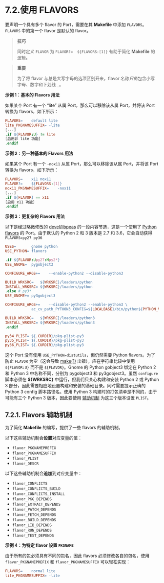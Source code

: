 # 7.2.使用 FLAVORS

要声明一个具有多个 flavor 的 Port，需要在其 **Makefile** 中添加 `FLAVORS`。`FLAVORS` 中的第一个 flavor 是默认的 flavor。

>**技巧**
>
>同时定义 `FLAVOR` 为 `FLAVOR?=	${FLAVORS:[1]}` 有助于简化 **Makefile** 的逻辑。 

>**重要**
>
>为了将 flavor 与总是大写字母的选项区别开来，flavor 名称*只能*包含小写字母、数字和下划线 `_`。 

**示例 1：基本的 Flavors 用法**

如果某个 Port 有一个 “lite” 从属 Port，那么可以移除该从属 Port，并将该 Port 转换为 flavors，如下所示：

```makefile
FLAVORS=	default lite
lite_PKGNAMESUFFIX=	-lite
[...]
.if ${FLAVOR:U} != lite
[启用非 lite 功能]
.endif
```

**示例 2：另一种基本的 Flavors 用法**

如果某个 Port 有一个 `-nox11` 从属 Port，那么可以移除该从属 Port，并将该 Port 转换为 flavors，如下所示：

```makefile
FLAVORS=	x11 nox11
FLAVOR?=	${FLAVORS:[1]}
nox11_PKGNAMESUFFIX=	-nox11
[...]
.if ${FLAVOR} == x11
[启用 x11 功能]
.endif
```

**示例 3：更复杂的 Flavors 用法**

以下是经过略微修改的 [devel/libpeas](https://cgit.freebsd.org/ports/tree/devel/libpeas/) 的一段内容节选，这是一个使用了 [Python flavors](https://docs.freebsd.org/en/books/porters-handbook/flavors/#flavors-auto-python) 的 Port。由于默认的 Python 2 和 3 版本是 2.7 和 3.6，它会自动获得 `FLAVORS=py27 py36`

```makefile
USES=		gnome python
USE_PYTHON=	flavors

.if ${FLAVOR:Upy27:Mpy2*}
USE_GNOME=	pygobject3

CONFIGURE_ARGS+=	--enable-python2 --disable-python3

BUILD_WRKSRC=	${WRKSRC}/loaders/python
INSTALL_WRKSRC=	${WRKSRC}/loaders/python
.else # py3*
USE_GNOME+=	py3gobject3

CONFIGURE_ARGS+=	--disable-python2 --enable-python3 \
			ac_cv_path_PYTHON3_CONFIG=${LOCALBASE}/bin/python${PYTHON_VER}-config

BUILD_WRKSRC=	${WRKSRC}/loaders/python3
INSTALL_WRKSRC=	${WRKSRC}/loaders/python3
.endif

py34_PLIST=	${.CURDIR}/pkg-plist-py3
py35_PLIST=	${.CURDIR}/pkg-plist-py3
py36_PLIST=	${.CURDIR}/pkg-plist-py3
```

这个 Port 没有使用 `USE_PYTHON=distutils`，但仍然需要 Python flavors。为了防止 `FLAVOR` 为空（这会导致 [make(1)](https://man.freebsd.org/cgi/man.cgi?query=make&sektion=1&format=html) 出错），应在字符串比较中使用 `${FLAVOR:U}` 而不是 `${FLAVOR}`。Gnome 的 Python gobject3 绑定在 Python 2 和 Python 3 中名称不同，分别为 pygobject3 和 py3gobject3。虽然 `configure` 脚本必须在 **\${WRKSRC}** 中运行，但我们只关心构建和安装 Python 2 或 Python 3 部分，因此需要相应地设置构建和安装的基础目录。同时需要提示正确的 Python 3 config 脚本路径名。使用 Python 3 构建时的打包清单是不同的，由于可能有三个 Python 3 版本，因此要使用 [辅助机制](https://docs.freebsd.org/en/books/porters-handbook/flavors/#flavors-using-helpers) 为这三个版本设置 `PLIST`。

## 7.2.1. Flavors 辅助机制

为了简化 **Makefile** 的编写，提供了一些 flavors 的辅助机制。

以下这些辅助机制会**设置**对应变量的值：

* `flavor_PKGNAMEPREFIX`
* `flavor_PKGNAMESUFFIX`
* `flavor_PLIST`
* `flavor_DESCR`

以下这些辅助机制会**追加**到对应变量中：

* `flavor_CONFLICTS`
* `flavor_CONFLICTS_BUILD`
* `flavor_CONFLICTS_INSTALL`
* `flavor_PKG_DEPENDS`
* `flavor_EXTRACT_DEPENDS`
* `flavor_PATCH_DEPENDS`
* `flavor_FETCH_DEPENDS`
* `flavor_BUILD_DEPENDS`
* `flavor_LIB_DEPENDS`
* `flavor_RUN_DEPENDS`
* `flavor_TEST_DEPENDS`

**示例 4：为特定 flavor 设置 `PKGNAME`**

由于所有的包必须具有不同的包名，因此 flavors 必须修改各自的包名，使用 `flavor_PKGNAMEPREFIX` 和 `flavor_PKGNAMESUFFIX` 可以轻松实现：

```makefile
FLAVORS=	normal lite
lite_PKGNAMESUFFIX=	-lite
```


